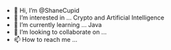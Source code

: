 - 👋 Hi, I’m @ShaneCupid
- 👀 I’m interested in ... Crypto and Artificial Intelligence
- 🌱 I’m currently learning ... Java
- 💞️ I’m looking to collaborate on ...
- 📫 How to reach me ...

<!---
ShaneCupid/ShaneCupid is a ✨ special ✨ repository because its `README.md` (this file) appears on your GitHub profile.
You can click the Preview link to take a look at your changes.
--->
